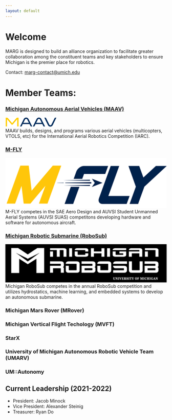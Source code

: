 ```yaml
---
layout: default
---
```

# Welcome
MARG is designed to build an alliance organization to facilitate greater collaboration among the constituent teams and key stakeholders to ensure Michigan is the premier place for robotics.

Contact: [marg-contact@umich.edu](mailto:marg-contact@umich.edu)
# Member Teams:
### [Michigan Autonomous Aerial Vehicles (MAAV)](http://www.maavumich.org/)
![maav-logo](/assets/imgs/maav-logo.png)    
MAAV builds, designs, and programs various aerial vehicles (multicopters, VTOLS, etc) for the International Aerial Robotics Competition (IARC).
### [M-FLY](http://mfly.engin.umich.edu/)
![mfly-logo](/assets/imgs/mfly-logo.png)
M-FLY competes in the SAE Aero Design and AUVSI Student Unmanned Aerial Systems (AUVSI SUAS) competitons developing hardware and software for autonomous aircraft. 
### [Michigan Robotic Submarine (RoboSub)](https://michiganrobosub.com)
![msub-logo](/assets/imgs/rsub-logo.png)
Michigan RoboSub competes in the annual RoboSub competition and utilizes hydrostatics, machine learning, and embedded systems to develop an autonomous submarine. 

### Michigan Mars Rover (MRover)
### Michigan Vertical Flight Techology (MVFT)
### StarX
### University of Michigan Autonomous Robotic Vehicle Team (UMARV)
### UM::Autonomy

## Current Leadership (2021-2022)
* President: Jacob Minock
* Vice President: Alexander Steinig
* Treasurer: Ryan Do